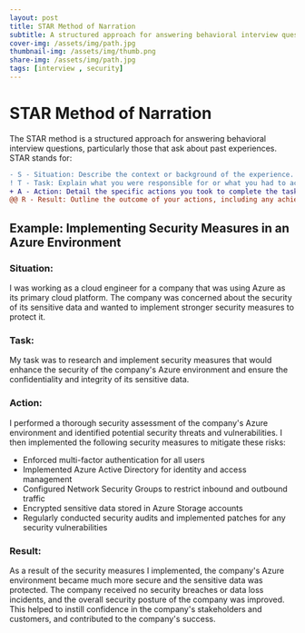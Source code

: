 ```yaml
---
layout: post
title: STAR Method of Narration
subtitle: A structured approach for answering behavioral interview questions
cover-img: /assets/img/path.jpg
thumbnail-img: /assets/img/thumb.png
share-img: /assets/img/path.jpg
tags: [interview , security]
---
```


# STAR Method of Narration

The STAR method is a structured approach for answering behavioral interview questions, particularly those that ask about past experiences. STAR stands for:
```diff
- S - Situation: Describe the context or background of the experience.
! T - Task: Explain what you were responsible for or what you had to achieve.
+ A - Action: Detail the specific actions you took to complete the task.
@@ R - Result: Outline the outcome of your actions, including any achievements or lessons learned. @@
```



## Example: Implementing Security Measures in an Azure Environment

### Situation: 
I was working as a cloud engineer for a company that was using Azure as its primary cloud platform. The company was concerned about the security of its sensitive data and wanted to implement stronger security measures to protect it. 

### Task: 
My task was to research and implement security measures that would enhance the security of the company's Azure environment and ensure the confidentiality and integrity of its sensitive data.

### Action: 
I performed a thorough security assessment of the company's Azure environment and identified potential security threats and vulnerabilities. I then implemented the following security measures to mitigate these risks: 
- Enforced multi-factor authentication for all users 
- Implemented Azure Active Directory for identity and access management 
- Configured Network Security Groups to restrict inbound and outbound traffic 
- Encrypted sensitive data stored in Azure Storage accounts 
- Regularly conducted security audits and implemented patches for any security vulnerabilities 

### Result: 
As a result of the security measures I implemented, the company's Azure environment became much more secure and the sensitive data was protected. The company received no security breaches or data loss incidents, and the overall security posture of the company was improved. This helped to instill confidence in the company's stakeholders and customers, and contributed to the company's success.
